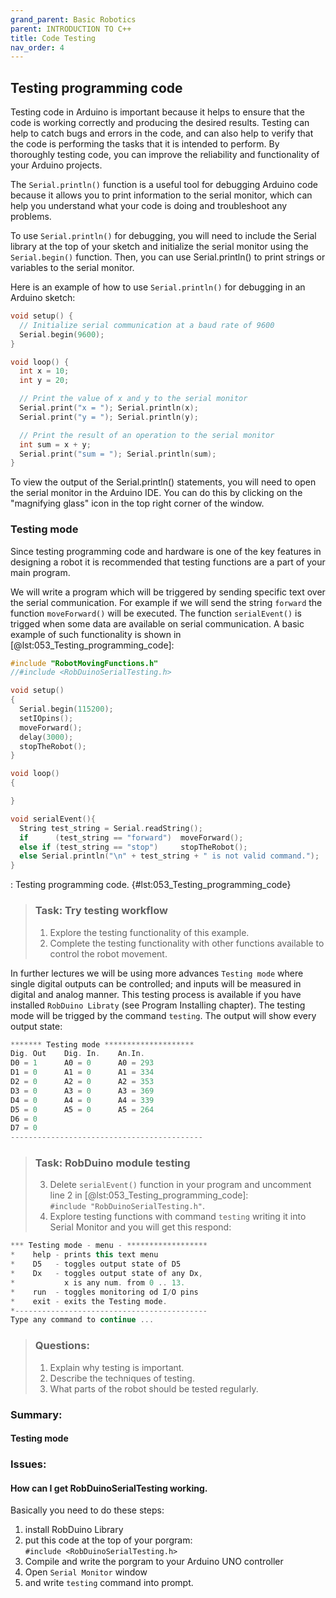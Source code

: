 ```yaml
---
grand_parent: Basic Robotics
parent: INTRODUCTION TO C++
title: Code Testing
nav_order: 4
---
```


## Testing programming code

Testing code in Arduino is important because it helps to ensure that the code is working correctly and producing the desired results. Testing can help to catch bugs and errors in the code, and can also help to verify that the code is performing the tasks that it is intended to perform. By thoroughly testing code, you can improve the reliability and functionality of your Arduino projects.

The `Serial.println()` function is a useful tool for debugging Arduino code because it allows you to print information to the serial monitor, which can help you understand what your code is doing and troubleshoot any problems.

To use `Serial.println()` for debugging, you will need to include the Serial library at the top of your sketch and initialize the serial monitor using the `Serial.begin()` function. Then, you can use Serial.println() to print strings or variables to the serial monitor.

Here is an example of how to use `Serial.println()` for debugging in an Arduino sketch:

```cpp
void setup() {
  // Initialize serial communication at a baud rate of 9600
  Serial.begin(9600);
}

void loop() {
  int x = 10;
  int y = 20;

  // Print the value of x and y to the serial monitor
  Serial.print("x = "); Serial.println(x);
  Serial.print("y = "); Serial.println(y);

  // Print the result of an operation to the serial monitor
  int sum = x + y;
  Serial.print("sum = "); Serial.println(sum);
}
```

To view the output of the Serial.println() statements, you will need to open the serial monitor in the Arduino IDE. You can do this by clicking on the "magnifying glass" icon in the top right corner of the window.

### Testing mode

Since testing programming code and hardware is one of the key features in designing a robot it is recommended that testing functions are a part of your main program. 

We will write a program which will be triggered by sending specific text over the serial communication. For example if we will send the string `forward` the function `moveForward()` will be executed. The function `serialEvent()` is trigged when some data are available on serial communication. A basic example of such functionality is shown in [@lst:053_Testing_programming_code]:


```cpp
#include "RobotMovingFunctions.h"
//#include <RobDuinoSerialTesting.h>

void setup()
{
  Serial.begin(115200);
  setIOpins();
  moveForward();
  delay(3000);
  stopTheRobot();
}

void loop()
{

}

void serialEvent(){
  String test_string = Serial.readString();
  if      (test_string == "forward")  moveForward();
  else if (test_string == "stop")     stopTheRobot();
  else Serial.println("\n" + test_string + " is not valid command.");
}

```
: Testing programming code. {#lst:053_Testing_programming_code}

> ### Task: Try testing workflow
>
> 1. Explore the testing functionality of  this example.
> 2. Complete the testing functionality with other functions available to control the robot movement.

In further lectures we will be using more advances `Testing mode` where single digital outputs can be controlled; and inputs will be measured in digital and analog manner. This testing process is available if you have installed `RobDuino Libraty` (see Program Installing chapter). The testing mode will be trigged by the command `testing`. The output will show every output state:

```cpp
******* Testing mode ********************
Dig. Out	Dig. In.	An.In.
D0 = 1		A0 = 0		A0 = 293
D1 = 0		A1 = 0		A1 = 334
D2 = 0		A2 = 0		A2 = 353
D3 = 0		A3 = 0		A3 = 369
D4 = 0		A4 = 0		A4 = 339
D5 = 0		A5 = 0		A5 = 264
D6 = 0
D7 = 0
-------------------------------------------
```

> ### Task: RobDuino module testing
>
> 3. Delete `serialEvent()` function in your program and uncomment line 2 in [@lst:053_Testing_programming_code]:  
> `#include "RobDuinoSerialTesting.h"`.
> 4. Explore testing functions with command `testing` writing it into Serial Monitor and you will get this respond:

```cpp
*** Testing mode - menu - ******************
*    help - prints this text menu
*    D5   - toggles output state of D5
*    Dx   - toggles output state of any Dx,
*           x is any num. from 0 .. 13.
*    run  - toggles monitoring od I/O pins
*    exit - exits the Testing mode.
*-------------------------------------------
Type any command to continue ...
```

> ### Questions: 
>
> 1. Explain why testing is important.
> 2. Describe the techniques of testing.
> 3. What parts of the robot should be tested regularly.

### Summary:
#### Testing mode

### Issues:
#### How can I get RobDuinoSerialTesting working.

Basically you need to do these steps:

1. install RobDuino Library
2. put this code at the top of your porgram:  
      `#include <RobDuinoSerialTesting.h>`
3. Compile and write the porgram to your Arduino UNO controller
4. Open `Serial Monitor` window
5. and write `testing` command into prompt.


